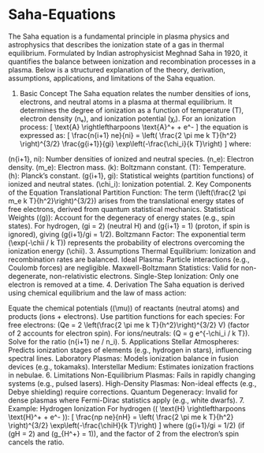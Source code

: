 # Saha-Equations


The Saha equation is a fundamental principle in plasma physics and astrophysics that describes the ionization state of a gas in thermal equilibrium. Formulated by Indian astrophysicist Meghnad Saha in 1920, it quantifies the balance between ionization and recombination processes in a plasma. Below is a structured explanation of the theory, derivation, assumptions, applications, and limitations of the Saha equation.

1. Basic Concept
The Saha equation relates the number densities of ions, electrons, and neutral atoms in a plasma at thermal equilibrium. It determines the degree of ionization as a function of temperature (T), electron density (nₑ), and ionization potential (χᵢ). For an ionization process:
[ \text{A} \rightleftharpoons \text{A}^+ + e^- ]
the equation is expressed as:
[ \frac{n{i+1} ne}{ni} = \left( \frac{2 \pi me k T}{h^2} \right)^{3/2} \frac{g{i+1}}{gi} \exp\left(-\frac{\chi_i}{k T}\right) ]
where:

(n{i+1}, ni): Number densities of ionized and neutral species. (n_e): Electron density. (m_e): Electron mass. (k): Boltzmann constant. (T): Temperature. (h): Planck’s constant. (g{i+1}, gi): Statistical weights (partition functions) of ionized and neutral states. (\chi_i): Ionization potential.
2. Key Components of the Equation
Translational Partition Function: The term (\left(\frac{2 \pi m_e k T}{h^2}\right)^{3/2}) arises from the translational energy states of free electrons, derived from quantum statistical mechanics. Statistical Weights ((g)): Account for the degeneracy of energy states (e.g., spin states). For hydrogen, (gi = 2) (neutral H) and (g{i+1} = 1) (proton, if spin is ignored), giving (g{i+1}/gi = 1/2). Boltzmann Factor: The exponential term (\exp(-\chii / k T)) represents the probability of electrons overcoming the ionization energy (\chii).
3. Assumptions
Thermal Equilibrium: Ionization and recombination rates are balanced. Ideal Plasma: Particle interactions (e.g., Coulomb forces) are negligible. Maxwell-Boltzmann Statistics: Valid for non-degenerate, non-relativistic electrons. Single-Step Ionization: Only one electron is removed at a time.
4. Derivation
The Saha equation is derived using chemical equilibrium and the law of mass action:

Equate the chemical potentials ((\mu)) of reactants (neutral atoms) and products (ions + electrons). Use partition functions for each species:
For free electrons: (Qe = 2 \left(\frac{2 \pi me k T}{h^2}\right)^{3/2} V) (factor of 2 accounts for electron spin). For ions/neutrals: (Q = g e^{-\chi_i / k T}).
Solve for the ratio (n{i+1} ne / n_i).
5. Applications
Stellar Atmospheres: Predicts ionization stages of elements (e.g., hydrogen in stars), influencing spectral lines. Laboratory Plasmas: Models ionization balance in fusion devices (e.g., tokamaks). Interstellar Medium: Estimates ionization fractions in nebulae.
6. Limitations
Non-Equilibrium Plasmas: Fails in rapidly changing systems (e.g., pulsed lasers). High-Density Plasmas: Non-ideal effects (e.g., Debye shielding) require corrections. Quantum Degeneracy: Invalid for dense plasmas where Fermi-Dirac statistics apply (e.g., white dwarfs).
7. Example: Hydrogen Ionization
For hydrogen (( \text{H} \rightleftharpoons \text{H}^+ + e^- )):
[ \frac{np ne}{nH} = \left( \frac{2 \pi me k T}{h^2} \right)^{3/2} \exp\left(-\frac{\chiH}{k T}\right) ] where (g{i+1}/gi = 1/2) (if (gH = 2) and (g_{H^+} = 1)), and the factor of 2 from the electron’s spin cancels the ratio.


